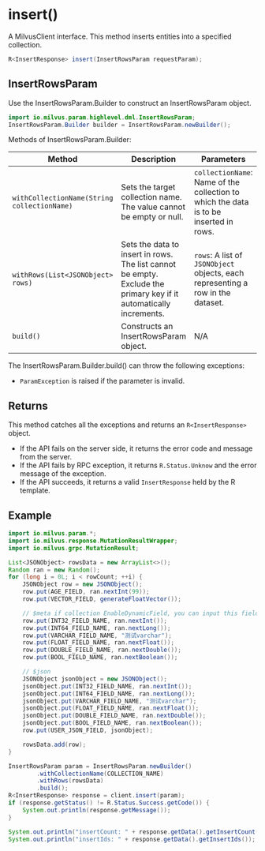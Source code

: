 # insert()

A MilvusClient interface. This method inserts entities into a specified collection.

```Java
R<InsertResponse> insert(InsertRowsParam requestParam);
```

## InsertRowsParam

Use the InsertRowsParam.Builder to construct an InsertRowsParam object.

```Java
import io.milvus.param.highlevel.dml.InsertRowsParam;
InsertRowsParam.Builder builder = InsertRowsParam.newBuilder();
```

Methods of InsertRowsParam.Builder:

| Method | Description | Parameters |
| --- | --- | --- |
| `withCollectionName(String collectionName)` | Sets the target collection name.<br>The value cannot be empty or null. | `collectionName`: Name of the collection to which the data is to be inserted in rows. |
| `withRows(List<JSONObject> rows)` | Sets the data to insert in rows.<br>The list cannot be empty.<br>Exclude the primary key if it automatically increments. | `rows`: A list of `JSONObject` objects, each representing a row in the dataset. |
| `build()` | Constructs an InsertRowsParam object. | N/A |

The InsertRowsParam.Builder.build() can throw the following exceptions:

- `ParamException` is raised if the parameter is invalid.

## Returns

This method catches all the exceptions and returns an `R<InsertResponse>` object.

- If the API fails on the server side, it returns the error code and message from the server.
- If the API fails by RPC exception, it returns `R.Status.Unknow` and the error message of the exception.
- If the API succeeds, it returns a valid `InsertResponse` held by the R template. 

## Example

```Java
import io.milvus.param.*;
import io.milvus.response.MutationResultWrapper;
import io.milvus.grpc.MutationResult;

List<JSONObject> rowsData = new ArrayList<>();
Random ran = new Random();
for (long i = 0L; i < rowCount; ++i) {
    JSONObject row = new JSONObject();
    row.put(AGE_FIELD, ran.nextInt(99));
    row.put(VECTOR_FIELD, generateFloatVector());

    // $meta if collection EnableDynamicField, you can input this field not exist in schema, else deny
    row.put(INT32_FIELD_NAME, ran.nextInt());
    row.put(INT64_FIELD_NAME, ran.nextLong());
    row.put(VARCHAR_FIELD_NAME, "测试varchar");
    row.put(FLOAT_FIELD_NAME, ran.nextFloat());
    row.put(DOUBLE_FIELD_NAME, ran.nextDouble());
    row.put(BOOL_FIELD_NAME, ran.nextBoolean());

    // $json
    JSONObject jsonObject = new JSONObject();
    jsonObject.put(INT32_FIELD_NAME, ran.nextInt());
    jsonObject.put(INT64_FIELD_NAME, ran.nextLong());
    jsonObject.put(VARCHAR_FIELD_NAME, "测试varchar");
    jsonObject.put(FLOAT_FIELD_NAME, ran.nextFloat());
    jsonObject.put(DOUBLE_FIELD_NAME, ran.nextDouble());
    jsonObject.put(BOOL_FIELD_NAME, ran.nextBoolean());
    row.put(USER_JSON_FIELD, jsonObject);

    rowsData.add(row);
}

InsertRowsParam param = InsertRowsParam.newBuilder()
        .withCollectionName(COLLECTION_NAME)
        .withRows(rowsData)
        .build();
R<InsertResponse> response = client.insert(param);
if (response.getStatus() != R.Status.Success.getCode()) {
    System.out.println(response.getMessage());
}

System.out.println("insertCount: " + response.getData().getInsertCount());
System.out.println("insertIds: " + response.getData().getInsertIds());
```